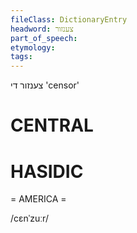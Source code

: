 ```yaml
---
fileClass: DictionaryEntry
headword: צענזור
part_of_speech: 
etymology: 
tags: 
---
```

צענזור
די
'censor'

CENTRAL
========

HASIDIC
=======
= AMERICA = 

/cɛnˈzuːr/